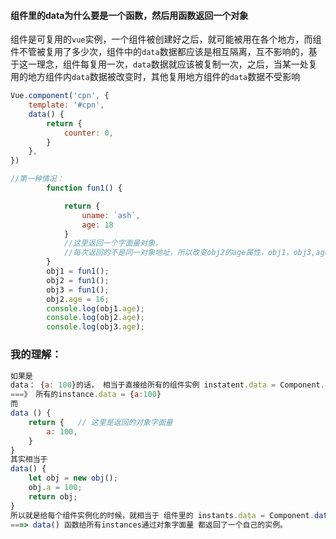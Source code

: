 #### 组件里的data为什么要是一个函数，然后用函数返回一个对象

组件是可复用的`vue`实例，一个组件被创建好之后，就可能被用在各个地方，而组件不管被复用了多少次，组件中的`data`数据都应该是相互隔离，互不影响的，基于这一理念，组件每复用一次，`data`数据就应该被复制一次，之后，当某一处复用的地方组件内`data`数据被改变时，其他复用地方组件的`data`数据不受影响

```js
Vue.component('cpn', {
    template: '#cpn',
    data() {
        return {
            counter: 0,
        }
    },
})
```

```js
//第一种情况：
        function fun1() {

            return {
                uname: `ash`,
                age: 18
            }
            //这里返回一个字面量对象，
            //每次返回的不是同一对象地址，所以改变obj2的age属性，obj1，obj3,age属性是不会有影响的
        }
        obj1 = fun1();
        obj2 = fun1();
        obj3 = fun1();
        obj2.age = 16;
        console.log(obj1.age);
        console.log(obj2.age);
        console.log(obj3.age);
```

### 我的理解：

```js
如果是
data： {a: 100}的话， 相当于直接给所有的组件实例 instatent.data = Component.data
===》 所有的instance.data = {a:100}
而
data () {
    return {   // 这里是返回的对象字面量
        a: 100,
    }
}
其实相当于
data() {
    let obj = new obj();
    obj.a = 100;
    return obj;
}
所以就是给每个组件实例化的时候，就相当于 组件里的 instants.data = Component.data() 
===> data() 函数给所有instances通过对象字面量 都返回了一个自己的实例。
```





